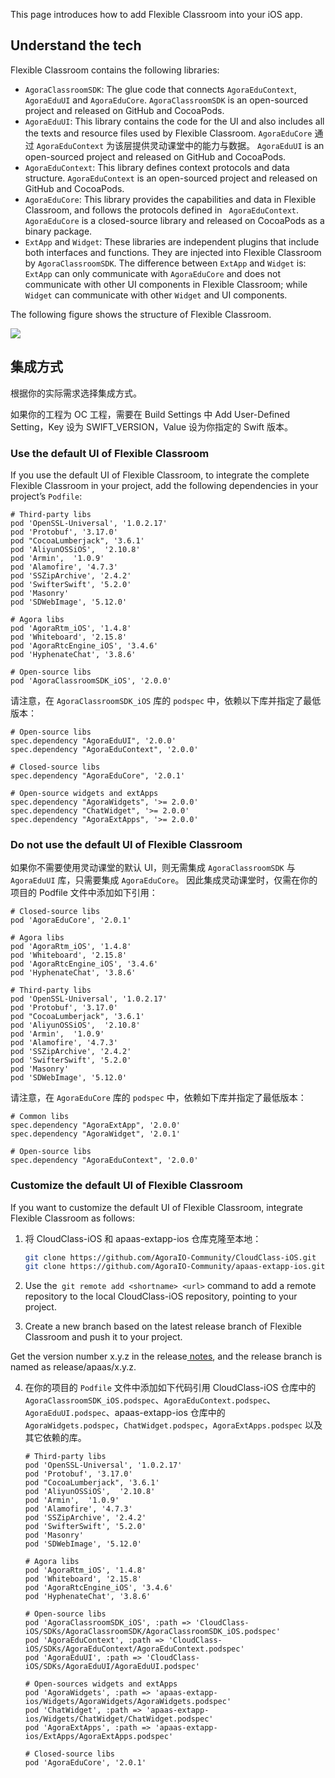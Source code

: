 This page introduces how to add Flexible Classroom into your iOS app.

## Understand the tech

Flexible Classroom contains the following libraries:

- `AgoraClassroomSDK`: The glue code that connects `AgoraEduContext`, `AgoraEduUI` and `AgoraEduCore`. `AgoraClassroomSDK` is an open-sourced project and released on GitHub and CocoaPods.
- `AgoraEduUI`: This library contains the code for the UI and also includes all the texts and resource files used by Flexible Classroom. `AgoraEduCore` 通过 `AgoraEduContext` 为该层提供灵动课堂中的能力与数据。 `AgoraEduUI` is an open-sourced project and released on GitHub and CocoaPods.
- `AgoraEduContext`: This library defines context protocols and data structure. `AgoraEduContext` is an open-sourced project and released on GitHub and CocoaPods.
- `AgoraEduCore`: This library provides the capabilities and data in Flexible Classroom, and follows the protocols defined in ` AgoraEduContext`. `AgoraEduCore` is a closed-source library and released on CocoaPods as a binary package.
- `ExtApp` and `Widget`: These libraries are independent plugins that include both interfaces and functions. They are injected into Flexible Classroom by `AgoraClassroomSDK`. The difference between `ExtApp` and `Widget` is: `ExtApp` can only communicate with `AgoraEduCore` and does not communicate with other UI components in Flexible Classroom; while `Widget` can communicate with other `Widget` and UI components.

The following figure shows the structure of Flexible Classroom.

![](https://web-cdn.agora.io/docs-files/1624525178299)

## 集成方式

根据你的实际需求选择集成方式。

<div class="alert info">如果你的工程为 OC 工程，需要在 Build Settings 中 Add User-Defined Setting，Key 设为 SWIFT_VERSION，Value 设为你指定的 Swift 版本。</div>

<a name="default_ui"></a>

### Use the default UI of Flexible Classroom

If you use the default UI of Flexible Classroom, to integrate the complete Flexible Classroom in your project, add the following dependencies in your project’s `Podfile`:

```
# Third-party libs
pod 'OpenSSL-Universal', '1.0.2.17'
pod 'Protobuf', '3.17.0'
pod "CocoaLumberjack", '3.6.1'
pod 'AliyunOSSiOS',  '2.10.8'
pod 'Armin',  '1.0.9'
pod 'Alamofire', '4.7.3'
pod 'SSZipArchive', '2.4.2'
pod 'SwifterSwift', '5.2.0'
pod 'Masonry'
pod 'SDWebImage', '5.12.0'

# Agora libs
pod 'AgoraRtm_iOS', '1.4.8'
pod 'Whiteboard', '2.15.8'
pod 'AgoraRtcEngine_iOS', '3.4.6'
pod 'HyphenateChat', '3.8.6'

# Open-source libs
pod 'AgoraClassroomSDK_iOS', '2.0.0'
```

请注意，在 `AgoraClassroomSDK_iOS` 库的 `podspec` 中，依赖以下库并指定了最低版本：

```
# Open-source libs
spec.dependency "AgoraEduUI", '2.0.0'
spec.dependency "AgoraEduContext", '2.0.0'

# Closed-source libs
spec.dependency "AgoraEduCore", '2.0.1'

# Open-source widgets and extApps
spec.dependency "AgoraWidgets", '>= 2.0.0'
spec.dependency "ChatWidget", '>= 2.0.0'
spec.dependency "AgoraExtApps", '>= 2.0.0'
```

<a name="custom_ui"></a>

### Do not use the default UI of Flexible Classroom

如果你不需要使用灵动课堂的默认 UI，则无需集成 `AgoraClassroomSDK` 与 `AgoraEduUI` 库，只需要集成 `AgoraEduCore`。 因此集成灵动课堂时，仅需在你的项目的 Podfile 文件中添加如下引用：

```
# Closed-source libs
pod 'AgoraEduCore', '2.0.1'

# Agora libs
pod 'AgoraRtm_iOS', '1.4.8'
pod 'Whiteboard', '2.15.8'
pod 'AgoraRtcEngine_iOS', '3.4.6'
pod 'HyphenateChat', '3.8.6'

# Third-party libs
pod 'OpenSSL-Universal', '1.0.2.17'
pod 'Protobuf', '3.17.0'
pod "CocoaLumberjack", '3.6.1'
pod 'AliyunOSSiOS',  '2.10.8'
pod 'Armin',  '1.0.9'
pod 'Alamofire', '4.7.3'
pod 'SSZipArchive', '2.4.2'
pod 'SwifterSwift', '5.2.0'
pod 'Masonry'
pod 'SDWebImage', '5.12.0'
```

请注意，在 `AgoraEduCore` 库的 `podspec` 中，依赖如下库并指定了最低版本：

```
# Common libs
spec.dependency "AgoraExtApp", '2.0.0'
spec.dependency "AgoraWidget", '2.0.1'

# Open-source libs
spec.dependency "AgoraEduContext", '2.0.0'
```

<a name="change_default_ui"></a>

### Customize the default UI of Flexible Classroom

If you want to customize the default UI of Flexible Classroom, integrate Flexible Classroom as follows:

1. 将 CloudClass-iOS 和 apaas-extapp-ios 仓库克隆至本地：

   ```bash
   git clone https://github.com/AgoraIO-Community/CloudClass-iOS.git
   git clone https://github.com/AgoraIO-Community/apaas-extapp-ios.git
   ```

2. Use the` git remote add <shortname> <url>` command to add a remote repository to the local CloudClass-iOS repository, pointing to your project.

3. Create a new branch based on the latest release branch of Flexible Classroom and push it to your project.

<div class="alert info">Get the version number x.y.z in the release<a href="/cn/agora-class/release_agora_class_ios?platform=iOS"> notes</a>, and the release branch is named as release/apaas/x.y.z.</div>

4. 在你的项目的 `Podfile` 文件中添加如下代码引用 CloudClass-iOS 仓库中的 `AgoraClassroomSDK_iOS.podspec`、`AgoraEduContext.podspec`、`AgoraEduUI.podspec`、apaas-extapp-ios 仓库中的 `AgoraWidgets.podspec`，`ChatWidget.podspec`，`AgoraExtApps.podspec` 以及其它依赖的库。

   ```
   # Third-party libs
   pod 'OpenSSL-Universal', '1.0.2.17'
   pod 'Protobuf', '3.17.0'
   pod "CocoaLumberjack", '3.6.1'
   pod 'AliyunOSSiOS',  '2.10.8'
   pod 'Armin',  '1.0.9'
   pod 'Alamofire', '4.7.3'
   pod 'SSZipArchive', '2.4.2'
   pod 'SwifterSwift', '5.2.0'
   pod 'Masonry'
   pod 'SDWebImage', '5.12.0'

   # Agora libs
   pod 'AgoraRtm_iOS', '1.4.8'
   pod 'Whiteboard', '2.15.8'
   pod 'AgoraRtcEngine_iOS', '3.4.6'
   pod 'HyphenateChat', '3.8.6'

   # Open-source libs
   pod 'AgoraClassroomSDK_iOS', :path => 'CloudClass-iOS/SDKs/AgoraClassroomSDK/AgoraClassroomSDK_iOS.podspec'
   pod 'AgoraEduContext', :path => 'CloudClass-iOS/SDKs/AgoraEduContext/AgoraEduContext.podspec'
   pod 'AgoraEduUI', :path => 'CloudClass-iOS/SDKs/AgoraEduUI/AgoraEduUI.podspec'

   # Open-sources widgets and extApps
   pod 'AgoraWidgets', :path => 'apaas-extapp-ios/Widgets/AgoraWidgets/AgoraWidgets.podspec'
   pod 'ChatWidget', :path => 'apaas-extapp-ios/Widgets/ChatWidget/ChatWidget.podspec'
   pod 'AgoraExtApps', :path => 'apaas-extapp-ios/ExtApps/AgoraExtApps.podspec'

   # Closed-source libs
   pod 'AgoraEduCore', '2.0.1'
   ```
